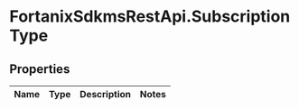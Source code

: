 # FortanixSdkmsRestApi.SubscriptionType

## Properties
Name | Type | Description | Notes
------------ | ------------- | ------------- | -------------


